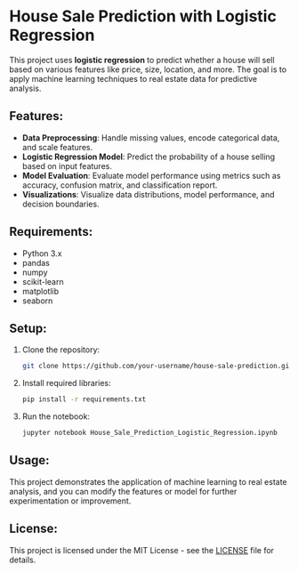 # House Sale Prediction with Logistic Regression

This project uses **logistic regression** to predict whether a house will sell based on various features like price, size, location, and more. The goal is to apply machine learning techniques to real estate data for predictive analysis.

## Features:
- **Data Preprocessing**: Handle missing values, encode categorical data, and scale features.
- **Logistic Regression Model**: Predict the probability of a house selling based on input features.
- **Model Evaluation**: Evaluate model performance using metrics such as accuracy, confusion matrix, and classification report.
- **Visualizations**: Visualize data distributions, model performance, and decision boundaries.

## Requirements:
- Python 3.x
- pandas
- numpy
- scikit-learn
- matplotlib
- seaborn

## Setup:
1. Clone the repository:
   ```bash
   git clone https://github.com/your-username/house-sale-prediction.git
   ```
2. Install required libraries:
   ```bash
   pip install -r requirements.txt
   ```
3. Run the notebook:
   ```bash
   jupyter notebook House_Sale_Prediction_Logistic_Regression.ipynb
   ```

## Usage:
This project demonstrates the application of machine learning to real estate analysis, and you can modify the features or model for further experimentation or improvement.

## License:
This project is licensed under the MIT License - see the [LICENSE](LICENSE) file for details.
